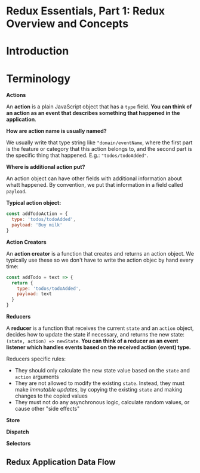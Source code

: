 # Redux Essentials, Part 1: Redux Overview and Concepts

# Introduction

# Terminology

**Actions**

An **action** is a plain JavaScript object that has a `type` field. **You can think of an action as an event that describes something that happened in the application**.

**How are action name is usually named?**

We usually write that type string like `"domain/eventName`, where the first part is the feature or category that this action belongs to, and the second part is the specific thing that happened. E.g.: `"todos/todoAdded"`.

**Where is additional action put?**

An action object can have other fields with additional information about whatt happened. By convention, we put that information in a field called `payload`.

**Typical action object:**

```js
const addTodoAction = {
  type: 'todos/todoAdded',
  payload: 'Buy milk'
}
```

**Action Creators**

An **action creator** is a function that creates and returns an action object. We typically use these so we don't have to write the action objec by hand every time:

```js
const addTodo = text => {
  return {
    type: 'todos/todoAdded',
    payload: text
  }
}
```

**Reducers**

A **reducer** is a function that receives the current `state` and an `action` object, decides how to update the state if necessary, and returns the new state: `(state, action) => newState`. **You can think of a reducer as an event listener which handles events based on the received action (event) type.**


Reducers specific rules:

* They should only calculate the new state value based on the `state` and `action` arguments
* They are not allowed to modify the existing `state`. Instead, they must make *immutable updates*, by copying the existing `state` and making changes to the copied values
* They must not do any asynchronous logic, calculate random values, or cause other "side effects"

**Store**

**Dispatch**

**Selectors**

## Redux Application Data Flow



